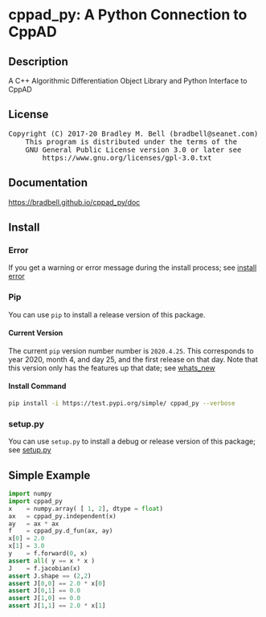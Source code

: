 # cppad\_py: A Python Connection to CppAD

## Description
A C++ Algorithmic Differentiation Object Library and Python Interface to CppAD

## License
<pre>
Copyright (C) 2017-20 Bradley M. Bell (bradbell@seanet.com)
    This program is distributed under the terms of the
    GNU General Public License version 3.0 or later see
        https://www.gnu.org/licenses/gpl-3.0.txt
</pre>

## Documentation
<https://bradbell.github.io/cppad_py/doc>

## Install

### Error
If you get a warning or error message during the install process; see
[install error](https://bradbell.github.io/cppad_py/doc/install_error.htm)

### Pip
You can use `pip` to install a release version of this package.

#### Current Version
The current `pip` version number number is `2020.4.25`.
This corresponds to year 2020, month 4, and day 25,
and the first release on that day.
Note that this version only has the features up that date; see
[whats_new](https://bradbell.github.io/cppad_py/doc/whats_new_2020.htm)

#### Install Command
```sh
pip install -i https://test.pypi.org/simple/ cppad_py --verbose
```

### setup.py
You can use `setup.py` to install a debug or release version of this package;
see [setup.py](https://bradbell.github.io/cppad_py/doc/setup.py.htm)

## Simple Example
```python
import numpy
import cppad_py
x    = numpy.array( [ 1, 2], dtype = float)
ax   = cppad_py.independent(x)
ay   = ax * ax
f    = cppad_py.d_fun(ax, ay)
x[0] = 2.0
x[1] = 3.0
y    = f.forward(0, x)
assert all( y == x * x )
J    = f.jacobian(x)
assert J.shape == (2,2)
assert J[0,0] == 2.0 * x[0]
assert J[0,1] == 0.0
assert J[1,0] == 0.0
assert J[1,1] == 2.0 * x[1]
```
